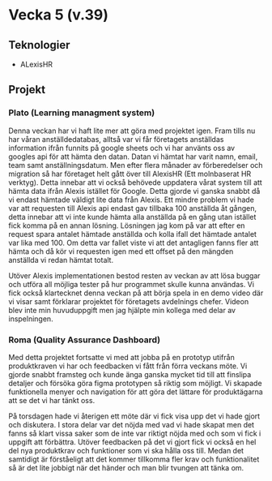 # Vecka 5 (v.39)

## Teknologier

- ALexisHR

## Projekt

### Plato (Learning managment system)

Denna veckan har vi haft lite mer att göra med projektet igen. Fram tills nu har våran anställdedatabas, alltså var vi får företagets anställdas information ifrån funnits på
google sheets och vi har använts oss av googles api för att hämta den datan. Datan vi hämtat har varit namn, email, team samt anställningsdatum. Men efter flera månader av
förberedelser och migration så har företaget helt gått över till AlexisHR (Ett molnbaserat HR verktyg). Detta innebar att vi också behövede uppdatera vårat system till att
hämta data ifrån Alexis istället för Google. Detta gjorde vi ganska snabbt då vi endast hämtade väldigt lite data från Alexis. Ett mindre problem vi hade var att requesten
till Alexis api endast gav tillbaka 100 anställda åt gången, detta innebar att vi inte kunde hämta alla anställda på en gång utan istället fick komma på en annan lösning.
Lösningen jag kom på var att efter en request spara antalet hämtade anställda och kolla ifall det hämtade antalet var lika med 100. Om detta var fallet viste vi att det
antagligen fanns fler att hämta och då kör vi requesten igen med ett offset på den mängden anställda vi redan hämtat totalt.

Utöver Alexis implementationen bestod resten av veckan av att lösa buggar och utföra all möjliga tester på hur programmet skulle kunna användas. Vi fick också klartecknet
denna veckan på att börja spela in en demo video där vi visar samt förklarar projektet för företagets avdelnings chefer. Videon blev inte min huvuduppgift men jag hjälpte min
kollega med delar av inspelningen.

### Roma (Quality Assurance Dashboard)

Med detta projektet fortsatte vi med att jobba på en prototyp utifrån produktkraven vi har och feedbacken vi fått från förra veckans möte. Vi gjorde snabbt framsteg och kunde
änga ganska mycket tid till att finslipa detaljer och försöka göra figma prototypen så riktig som möjligt. Vi skapade funktionella menyer och navigation för att göra det
lättare för produktägarna att se det vi har tänkt oss.

På torsdagen hade vi återigen ett möte där vi fick visa upp det vi hade gjort och diskutera. I stora delar var det nöjda med vad vi hade skapat men det fanns så klart vissa
saker som de inte var riktigt nöjda med och som vi fick i uppgift att förbättra. Utöver feedbacken på det vi gjort fick vi också en hel del nya produktkrav och funktioner
som vi ska hålla oss till. Medan det samtidigt är förståeligt att det kommer tillkomma fler krav och funktionalitet så är det lite jobbigt när det händer och man blir
tvungen att tänka om.
